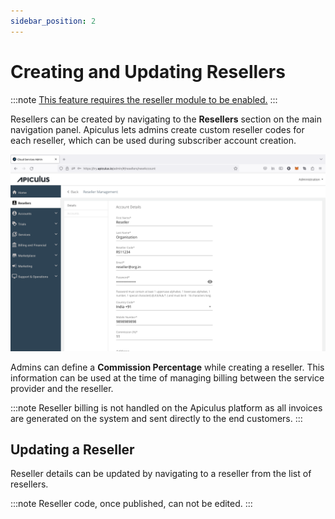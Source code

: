 ```yaml
---
sidebar_position: 2
---
```

# Creating and Updating Resellers

:::note
[This feature requires the reseller module to be enabled.](/docs/GettingStarted/AdvancedConfigurations/EnablingResellerModule)
:::

Resellers can be created by navigating to the **Resellers** section on the main navigation panel. Apiculus lets admins create custom reseller codes for each reseller, which can be used during subscriber account creation.

![Creating and Updating Resellers](img/reseller1.png)

Admins can define a **Commission Percentage** while creating a reseller. This information can be used at the time of managing billing between the service provider and the reseller.

:::note
Reseller billing is not handled on the Apiculus platform as all invoices are generated on the system and sent directly to the end customers.
:::

## Updating a Reseller

Reseller details can be updated by navigating to a reseller from the list of resellers. 

:::note
Reseller code, once published, can not be edited.
:::




